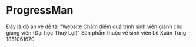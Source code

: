 ﻿# ProgressMan
Đây là đồ án về đề tài "Website Chấm điểm quá trình sinh viên giành cho giảng viên (Đại học Thuỷ Lợi)"
Sản phẩm thuộc về sinh viên Lê Xuân Tùng - 1851061670 
